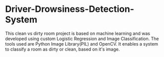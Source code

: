 # Driver-Drowsiness-Detection-System
This clean vs dirty room project is based on machine learning and was developed using custom Logistic Regression and Image Classification. 
The tools used are Python Image Library(PIL) and OpenCV. 
It enables a system to classify a room as dirty or clean, based on it's image.
